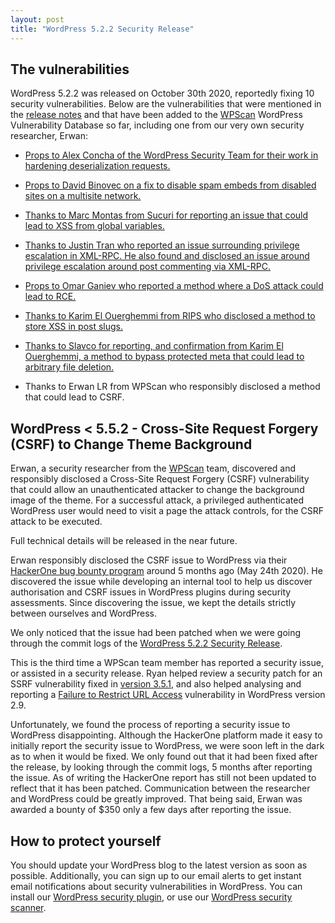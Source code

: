 ```yaml
---
layout: post
title: "WordPress 5.2.2 Security Release"
---
```


## The vulnerabilities

WordPress 5.2.2 was released on October 30th 2020, reportedly fixing 10 security vulnerabilities. Below are the vulnerabilities that were mentioned in the [release notes](https://wordpress.org/news/2020/10/wordpress-5-5-2-security-and-maintenance-release/) and that have been added to the [WPScan](https://wpscan.com) WordPress Vulnerability Database so far, including one from our very own security researcher, Erwan:

- [Props to Alex Concha of the WordPress Security Team for their work in hardening deserialization requests.](https://wpscan.com/vulnerability/10446)

- [Props to David Binovec on a fix to disable spam embeds from disabled sites on a multisite network.](https://wpscan.com/vulnerability/10447)

- [Thanks to Marc Montas from Sucuri for reporting an issue that could lead to XSS from global variables.](https://wpscan.com/vulnerability/10448)

- [Thanks to Justin Tran who reported an issue surrounding privilege escalation in XML-RPC. He also found and disclosed an issue around privilege escalation around post commenting via XML-RPC.](https://wpscan.com/vulnerability/10449)

- [Props to Omar Ganiev who reported a method where a DoS attack could lead to RCE.](https://wpscan.com/vulnerability/10450)

- [Thanks to Karim El Ouerghemmi from RIPS who disclosed a method to store XSS in post slugs.](https://wpscan.com/vulnerability/10451)

- [Thanks to Slavco for reporting, and confirmation from Karim El Ouerghemmi, a method to bypass protected meta that could lead to arbitrary file deletion.](https://wpscan.com/vulnerability/10452)

- Thanks to Erwan LR from WPScan who responsibly disclosed a method that could lead to CSRF.

## WordPress < 5.5.2 - Cross-Site Request Forgery (CSRF) to Change Theme Background

Erwan, a security researcher from the [WPScan](https://wpscan.com) team, discovered and responsibly disclosed a Cross-Site Request Forgery (CSRF) vulnerability that could allow an unauthenticated attacker to change the background image of the theme. For a successful attack, a privileged authenticated WordPress user would need to visit a page the attack controls, for the CSRF attack to be executed.

Full technical details will be released in the near future.

Erwan responsibly disclosed the CSRF issue to WordPress via their [HackerOne bug bounty program](https://hackerone.com/wordpress) around 5 months ago (May 24th 2020). He discovered the issue while developing an internal tool to help us discover authorisation and CSRF issues in WordPress plugins during security assessments. Since discovering the issue, we kept the details strictly between ourselves and WordPress.

We only noticed that the issue had been patched when we were going through the commit logs of the [WordPress 5.2.2 Security Release](https://wordpress.org/news/2020/10/wordpress-5-5-2-security-and-maintenance-release/).

This is the third time a WPScan team member has reported a security issue, or assisted in a security release. Ryan helped review a security patch for an SSRF vulnerability fixed in [version 3.5.1](https://wordpress.org/news/2013/01/wordpress-3-5-1/), and also helped analysing and reporting a [Failure to Restrict URL Access](https://wpscan.com/vulnerability/6015) vulnerability in WordPress version 2.9.

Unfortunately, we found the process of reporting a security issue to WordPress disappointing. Although the HackerOne platform made it easy to initially report the security issue to WordPress, we were soon left in the dark as to when it would be fixed. We only found out that it had been fixed after the release, by looking through the commit logs, 5 months after reporting the issue. As of writing the HackerOne report has still not been updated to reflect that it has been patched. Communication between the researcher and WordPress could be greatly improved. That being said, Erwan was awarded a bounty of $350 only a few days after reporting the issue.

## How to protect yourself

You should update your WordPress blog to the latest version as soon as possible. Additionally, you can sign up to our email alerts to get instant email notifications about security vulnerabilities in WordPress. You can install our [WordPress security plugin](https://wordpress.org/plugins/wpscan/), or use our [WordPress security scanner](https://wpscan.org/).
